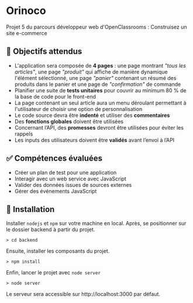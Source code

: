 # Orinoco
Projet 5 du parcours développeur web d'OpenClassrooms : Construisez un site e-commerce

## :dart: Objectifs attendus
- L'application sera composée de **4 pages** : une page montrant *"tous les articles"*, une page *"produit"* qui affiche de manière dynamique l'élément sélectionné, une page *"panier"* contenant un résumé des produits dans le panier et une page de *"confirmation"* de commande
- Planifier une suite de **tests unitaires** pour couvrir au minimum 80 % de la base de code pour le front-end
- La page contenant un seul article aura un menu déroulant permettant à l'utilisateur de choisir une option de personnalisation
- Le code source devra être **indenté** et utiliser des **commentaires**
- Des **fonctions globales** doivent être utilisées
- Concernant l’API, des **promesses** devront être utilisées pour éviter les rappels
- Les inputs des utilisateurs doivent être **validés** avant l’envoi à l’API

## :white_check_mark: Compétences évaluées
- Créer un plan de test pour une application
- Interagir avec un web service avec JavaScript
- Valider des données issues de sources externes
- Gérer des événements JavaScript

## :rocket: Installation
Installer `nodejs` et `npm` sur votre machine en local. Après, se positionner sur le dossier backend à partir du projet.
```
> cd backend
```
Ensuite, installer les composants du projet.
```
> npm install
```
Enfin, lancer le projet avec `node server`
```
> node server
```
Le serveur sera accessible sur http://localhost:3000 par défaut.